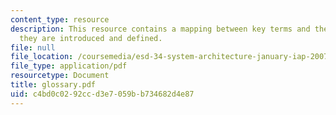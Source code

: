 ```yaml
---
content_type: resource
description: This resource contains a mapping between key terms and the lectures where
  they are introduced and defined.
file: null
file_location: /coursemedia/esd-34-system-architecture-january-iap-2007/c4bd0c0292ccd3e7059bb734682d4e87_glossary.pdf
file_type: application/pdf
resourcetype: Document
title: glossary.pdf
uid: c4bd0c02-92cc-d3e7-059b-b734682d4e87
---
```

